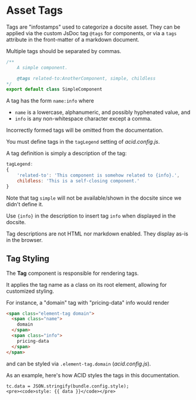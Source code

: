 
# Asset Tags

Tags are "infostamps" used to categorize a docsite asset.  They can be applied via the custom JsDoc tag `@tags` for components, or via a `tags` attribute in the front-matter of a markdown document.

Multiple tags should be separated by commas.

```js
/**
    A simple component.

    @tags related-to:AnotherComponent, simple, childless
*/
export default class SimpleComponent
```

A tag has the form `name:info` where 
- `name` is a lowercase, alphanumeric, and possibly hyphenated value, and
- `info` is any non-whitespace character except a comma.

Incorrectly formed tags will be omitted from the documentation.

You must define tags in the `tagLegend` setting of *acid.config.js*.

A tag definition is simply a description of the tag:

```js
tagLegend:
{
    'related-to': 'This component is somehow related to {info}.',
    childless: 'This is a self-closing component.'
}
```

Note that tag `simple` will not be available/shown in the docsite since we didn't define it.

Use `{info}` in the description to insert tag `info` when displayed in the docsite.

Tag descriptions are not HTML nor markdown enabled.  They display as-is in the browser.


## Tag Styling

The **Tag** component is responsible for rendering tags.

It applies the tag name as a class on its root element, allowing for customized styling.

For instance, a "domain" tag with "pricing-data" info would render

```html
<span class="element-tag domain">
  <span class="name">
    domain
  </span>
  <span class="info">
    pricing-data
  </span>
</span>
```

and can be styled via `.element-tag.domain` (*acid.config.js*).

As an example, here's how ACID styles the tags in this documentation.

```handlebars:render
tc.data = JSON.stringify(bundle.config.style);
<pre><code>style: {{ data }}</code></pre>
```
